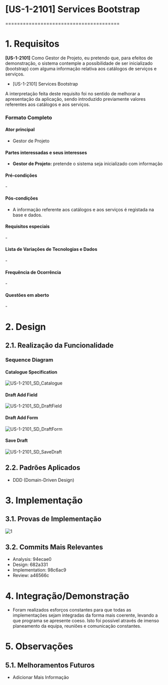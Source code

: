 # [US-1-2101] Services Bootstrap
=======================================


# 1. Requisitos

**[US-1-2101]** Como Gestor de Projeto, eu pretendo que, para efeitos de 
demonstração, o sistema contemple a possibilidade de ser inicializado (bootstrap) 
com alguma informação relativa aos catálogos de serviços e serviços.

- [US-1-2101] Services Bootstrap

A interpretação feita deste requisito foi no sentido de melhorar a apresentação
da aplicação, sendo introduzido previamente valores referentes aos catálogos e aos serviços.

### Formato Completo

#### Ator principal

* Gestor de Projeto

#### Partes interessadas e seus interesses

* **Gestor de Projeto:** pretende o sistema seja inicializado com informação

#### Pré-condições

\-

#### Pós-condições

* A informação referente aos catálogos e aos serviços é registada na base e dados.

#### Requisitos especiais

\-

#### Lista de Variações de Tecnologias e Dados

\-

#### Frequência de Ocorrência

\-

#### Questões em aberto

\-

# 2. Design

## 2.1. Realização da Funcionalidade

###	Sequence Diagram

#### Catalogue Specification

![US-1-2101_SD_Catalogue](US-1-2101_SD_Catalogue.svg)

#### Draft Add Field

![US-1-2101_SD_DraftField](US-1-2101_SD_DraftField.svg)

#### Draft Add Form

![US-1-2101_SD_DraftForm](US-1-2101_SD_DraftForm.svg)

#### Save Draft

![US-1-2101_SD_SaveDraft](US-1-2101_SD_SaveDraft.svg)

## 2.2. Padrões Aplicados

* DDD (Domain-Driven Design)

# 3. Implementação

## 3.1. Provas de Implementação

![1](imgs/1190967_Implementation_1.PNG) 


## 3.2. Commits Mais Relevantes

* Analysis: 94ecae0
* Design: 682a331
* Implementation: 98c6ac9
* Review: a46566c


# 4. Integração/Demonstração

* Foram realizados esforços constantes para que todas as implementações sejam integradas da forma mais coerente, levando a que programa se apresente coeso. 
Isto foi possível através de imenso planeamento da equipa, reuniões e comunicação constantes.

# 5. Observações

## 5.1. Melhoramentos Futuros

* Adicionar Mais Informação



